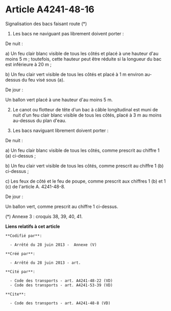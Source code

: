# Article A4241-48-16

Signalisation des bacs faisant route (*) 

1. Les bacs ne naviguant pas librement doivent porter : 

De nuit : 

a) Un feu clair blanc visible de tous les côtés et placé à une hauteur d'au moins 5 m ; toutefois, cette hauteur peut être
réduite si la longueur du bac est inférieure à 20 m ; 

b) Un feu clair vert visible de tous les côtés et placé à 1 m environ au-dessus du feu visé sous (a). 

De jour : 

Un ballon vert placé à une hauteur d'au moins 5 m. 

2. Le canot ou flotteur de tête d'un bac à câble longitudinal est muni de nuit d'un feu clair blanc visible de tous les
côtés, placé à 3 m au moins au-dessus du plan d'eau. 

3. Les bacs naviguant librement doivent porter : 

De nuit : 

a) Un feu clair blanc visible de tous les côtés, comme prescrit au chiffre 1 (a) ci-dessus ; 

b) Un feu clair vert visible de tous les côtés, comme prescrit au chiffre 1 (b) ci-dessus ; 

c) Les feux de côté et le feu de poupe, comme prescrit aux chiffres 1 (b) et 1 (c) de l'article A. 4241-48-8. 

De jour : 

Un ballon vert, comme prescrit au chiffre 1 ci-dessus. 

(*) Annexe 3 : croquis 38, 39, 40, 41.

**Liens relatifs à cet article**

	**Codifié par**:

	  - Arrêté du 28 juin 2013 -  Annexe (V)

	**Créé par**:

	  - Arrêté du 28 juin 2013 - art.

	**Cité par**:

	  - Code des transports - art. A4241-48-22 (VD)
	  - Code des transports - art. A4241-53-39 (VD)

	**Cite**:

	  - Code des transports - art. A4241-48-8 (VD)
